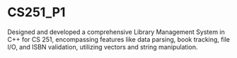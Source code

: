 # CS251_P1

Designed and developed a comprehensive Library Management System in C++ for CS 251, encompassing features like data parsing, book tracking, file I/O, and ISBN validation, utilizing vectors and string manipulation.
